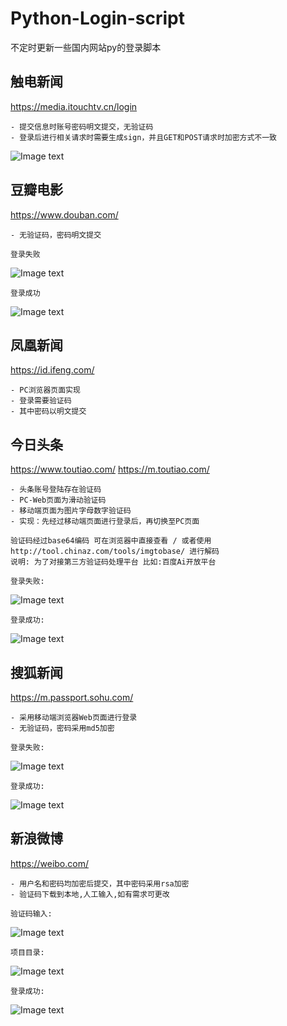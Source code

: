 # Python-Login-script
不定时更新一些国内网站py的登录脚本

## 触电新闻
https://media.itouchtv.cn/login

    - 提交信息时账号密码明文提交，无验证码
    - 登录后进行相关请求时需要生成sign，并且GET和POST请求时加密方式不一致
    
   ![Image text](https://github.com/BigGoby/Python-Login-script/blob/raw/master/image/12.png)
    
## 豆瓣电影
https://www.douban.com/

    - 无验证码，密码明文提交
    
    登录失败
   ![Image text](https://github.com/BigGoby/Python-Login-script/blob/raw/master/image/9.png)
    
    登录成功
   ![Image text](https://github.com/BigGoby/Python-Login-script/blob/raw/master/image/10.png)
   
## 凤凰新闻
https://id.ifeng.com/

    - PC浏览器页面实现
    - 登录需要验证码
    - 其中密码以明文提交

## 今日头条
https://www.toutiao.com/
https://m.toutiao.com/

    - 头条账号登陆存在验证码
    - PC-Web页面为滑动验证码
    - 移动端页面为图片字母数字验证码
    - 实现：先经过移动端页面进行登录后，再切换至PC页面
    
    验证码经过base64编码 可在浏览器中直接查看 / 或者使用 http://tool.chinaz.com/tools/imgtobase/ 进行解码
    说明: 为了对接第三方验证码处理平台 比如:百度Ai开放平台
    
    登录失败:
   ![Image text](https://github.com/BigGoby/Python-Login-script/blob/raw/master/image/4.png)
    
    登录成功:
   ![Image text](https://github.com/BigGoby/Python-Login-script/blob/raw/master/image/5.png)
    
## 搜狐新闻
https://m.passport.sohu.com/

    - 采用移动端浏览器Web页面进行登录
    - 无验证码，密码采用md5加密
    
    登录失败:
   ![Image text](https://github.com/BigGoby/Python-Login-script/blob/raw/master/image/7.png)
    
    登录成功:
   ![Image text](https://github.com/BigGoby/Python-Login-script/blob/raw/master/image/6.png)
    
 ## 新浪微博
 https://weibo.com/
 
    - 用户名和密码均加密后提交，其中密码采用rsa加密
    - 验证码下载到本地,人工输入,如有需求可更改
    
    验证码输入:
   ![Image text](https://github.com/BigGoby/Python-Login-script/blob/raw/master/image/1.png)
    
    项目目录:
   ![Image text](https://github.com/BigGoby/Python-Login-script/blob/raw/master/image/2.png)
    
    登录成功:
   ![Image text](https://github.com/BigGoby/Python-Login-script/blob/raw/master/image/3.png)
    
    
    
    
